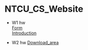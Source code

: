 # NTCU_CS_Website
* W1 hw  
[Form](https://joanne2704792.github.io/CS_Website/HTML.html)  
[Introduction](https://joanne2704792.github.io/CS_Website/CSS.html)

* W2 hw
[Download_area]()
